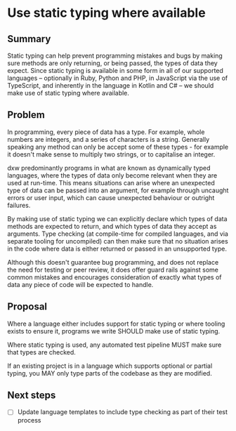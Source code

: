 # Use static typing where available

## Summary

Static typing can help prevent programming mistakes and bugs by making sure methods are only returning, or being passed, the types of data they expect. Since static typing is available in some form in all of our supported languages – optionally in Ruby, Python and PHP, in JavaScript via the use of TypeScript, and inherently in the language in Kotlin and C# – we should make use of static typing where available.

## Problem

In programming, every piece of data has a type. For example, whole numbers are integers, and a series of characters is a string. Generally speaking any method can only be accept some of these types - for example it doesn't make sense to multiply two strings, or to capitalise an integer.

dxw predominantly programs in what are known as dynamically typed languages, where the types of data only become relevant when they are used at run-time. This means situations can arise where an unexpected type of data can be passed into an argument, for example through uncaught errors or user input, which can cause unexpected behaviour or outright failures.

By making use of static typing we can explicitly declare which types of data methods are expected to return, and which types of data they accept as arguments. Type checking (at compile-time for compiled languages, and via separate tooling for uncompiled) can then make sure that no situation arises in the code where data is either returned or passed in an unsupported type.

Although this doesn't guarantee bug programming, and does not replace the need for testing or peer review, it does offer guard rails against some common mistakes and encourages consideration of exactly what types of data any piece of code will be expected to handle.

## Proposal

Where a language either includes support for static typing or where tooling exists to ensure it, programs we write SHOULD make use of static typing.

Where static typing is used, any automated test pipeline MUST make sure that types are checked.

If an existing project is in a language which supports optional or partial typing, you MAY only type parts of the codebase as they are modified.

## Next steps

- [ ] Update language templates to include type checking as part of their test process
